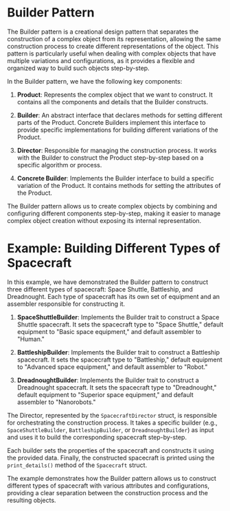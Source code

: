 # Builder Pattern

The Builder pattern is a creational design pattern that separates the construction of a complex object from its representation, allowing the same construction process to create different representations of the object. This pattern is particularly useful when dealing with complex objects that have multiple variations and configurations, as it provides a flexible and organized way to build such objects step-by-step.

In the Builder pattern, we have the following key components:

1. **Product**: Represents the complex object that we want to construct. It contains all the components and details that the Builder constructs.

2. **Builder**: An abstract interface that declares methods for setting different parts of the Product. Concrete Builders implement this interface to provide specific implementations for building different variations of the Product.

3. **Director**: Responsible for managing the construction process. It works with the Builder to construct the Product step-by-step based on a specific algorithm or process.

4. **Concrete Builder**: Implements the Builder interface to build a specific variation of the Product. It contains methods for setting the attributes of the Product.

The Builder pattern allows us to create complex objects by combining and configuring different components step-by-step, making it easier to manage complex object creation without exposing its internal representation.

# Example: Building Different Types of Spacecraft

In this example, we have demonstrated the Builder pattern to construct three different types of spacecraft: Space Shuttle, Battleship, and Dreadnought. Each type of spacecraft has its own set of equipment and an assembler responsible for constructing it.

1. **SpaceShuttleBuilder**: Implements the Builder trait to construct a Space Shuttle spacecraft. It sets the spacecraft type to "Space Shuttle," default equipment to "Basic space equipment," and default assembler to "Human."

2. **BattleshipBuilder**: Implements the Builder trait to construct a Battleship spacecraft. It sets the spacecraft type to "Battleship," default equipment to "Advanced space equipment," and default assembler to "Robot."

3. **DreadnoughtBuilder**: Implements the Builder trait to construct a Dreadnought spacecraft. It sets the spacecraft type to "Dreadnought," default equipment to "Superior space equipment," and default assembler to "Nanorobots."

The Director, represented by the `SpacecraftDirector` struct, is responsible for orchestrating the construction process. It takes a specific builder (e.g., `SpaceShuttleBuilder`, `BattleshipBuilder`, or `DreadnoughtBuilder`) as input and uses it to build the corresponding spacecraft step-by-step.

Each builder sets the properties of the spacecraft and constructs it using the provided data. Finally, the constructed spacecraft is printed using the `print_details()` method of the `Spacecraft` struct.

The example demonstrates how the Builder pattern allows us to construct different types of spacecraft with various attributes and configurations, providing a clear separation between the construction process and the resulting objects.
